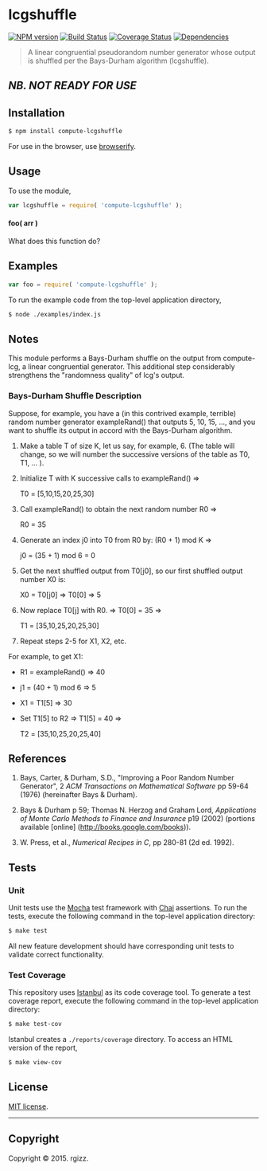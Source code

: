 lcgshuffle
===
[![NPM version][npm-image]][npm-url] [![Build Status][travis-image]][travis-url] [![Coverage Status][coveralls-image]][coveralls-url] [![Dependencies][dependencies-image]][dependencies-url]

> A linear congruential pseudorandom number generator whose output is shuffled per the Bays-Durham algorithm (lcgshuffle).

## *NB. NOT READY FOR USE*

## Installation

``` bash
$ npm install compute-lcgshuffle
```

For use in the browser, use [browserify](https://github.com/substack/node-browserify).


## Usage

To use the module,

``` javascript
var lcgshuffle = require( 'compute-lcgshuffle' );
```

#### foo( arr )

What does this function do?


## Examples

``` javascript
var foo = require( 'compute-lcgshuffle' );
```

To run the example code from the top-level application directory,

``` bash
$ node ./examples/index.js
```

## Notes

This module performs a Bays-Durham shuffle on the output from compute-lcg, a linear congruential generator.  This additional step considerably strengthens the "randomness quality" of lcg's output.

### Bays-Durham Shuffle Description 

Suppose, for example, you have a (in this contrived example, terrible) random number generator exampleRand() that outputs 5, 10, 15, ..., and you want to shuffle its output in accord with the Bays-Durham algorithm.

1. Make a table T of size K, let us say, for example, 6.  (The table will change, so we will number the successive versions of the table as T0, T1, ... ).

2. Initialize T with K successive calls to exampleRand() => 

	T0 = [5,10,15,20,25,30]

3. Call exampleRand() to obtain the next random number R0 => 

	R0 = 35

4. Generate an index j0 into T0 from R0 by: (R0 + 1) mod K => 

	j0 = (35 + 1) mod 6 = 0

5. Get the next shuffled output from T0[j0], so our first shuffled output number X0 is: 

	X0 = T0[j0] => T0[0] => 5

6. Now replace T0[j] with R0. => T0[0] = 35 => 

	T1 = [35,10,25,20,25,30]

7. Repeat steps 2-5 for X1, X2, etc.

For example, to get X1:  

* R1 = exampleRand() => 40  

* j1 = (40 + 1) mod 6 => 5  

* X1 = T1[5] => 30  

* Set T1[5] to R2 => T1[5] = 40 => 

	T2 = [35,10,25,20,25,40]

## References

1. Bays, Carter, & Durham, S.D., "Improving a Poor Random Number Generator", 2 *ACM Transactions on Mathematical Software* pp 59-64 (1976) (hereinafter Bays & Durham). 

2. Bays & Durham p 59; Thomas N. Herzog and Graham Lord, *Applications of Monte Carlo Methods to Finance and Insurance* p19 (2002) (portions available [online] (http://books.google.com/books)).  

3. W. Press, et al., *Numerical Recipes in C*, pp 280-81 (2d ed. 1992).




## Tests

### Unit

Unit tests use the [Mocha](http://mochajs.org/) test framework with [Chai](http://chaijs.com) assertions. To run the tests, execute the following command in the top-level application directory:

``` bash
$ make test
```

All new feature development should have corresponding unit tests to validate correct functionality.


### Test Coverage

This repository uses [Istanbul](https://github.com/gotwarlost/istanbul) as its code coverage tool. To generate a test coverage report, execute the following command in the top-level application directory:

``` bash
$ make test-cov
```

Istanbul creates a `./reports/coverage` directory. To access an HTML version of the report,

``` bash
$ make view-cov
```


## License

[MIT license](http://opensource.org/licenses/MIT). 


---
## Copyright

Copyright &copy; 2015. rgizz.


[npm-image]: http://img.shields.io/npm/v/compute-lcgshuffle.svg
[npm-url]: https://npmjs.org/package/compute-lcgshuffle

[travis-image]: http://img.shields.io/travis/compute-io/lcgshuffle/master.svg
[travis-url]: https://travis-ci.org/compute-io/lcgshuffle

[coveralls-image]: https://img.shields.io/coveralls/compute-io/lcgshuffle/master.svg
[coveralls-url]: https://coveralls.io/r/compute-io/lcgshuffle?branch=master

[dependencies-image]: http://img.shields.io/david/compute-io/lcgshuffle.svg
[dependencies-url]: https://david-dm.org/compute-io/lcgshuffle

[dev-dependencies-image]: http://img.shields.io/david/dev/compute-io/lcgshuffle.svg
[dev-dependencies-url]: https://david-dm.org/dev/compute-io/lcgshuffle

[github-issues-image]: http://img.shields.io/github/issues/compute-io/lcgshuffle.svg
[github-issues-url]: https://github.com/compute-io/lcgshuffle/issues
